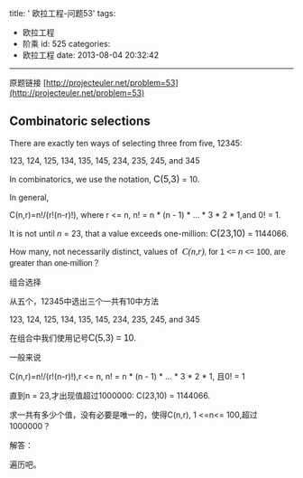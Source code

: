 title: ' 欧拉工程-问题53'
tags:
  - 欧拉工程
  - 阶乘
id: 525
categories:
  - 欧拉工程
date: 2013-08-04 20:32:42
---

原题链接 [http://projecteuler.net/problem=53](http://projecteuler.net/problem=53)

### 

## Combinatoric selections

There are exactly ten ways of selecting three from five, 12345:

123, 124, 125, 134, 135, 145, 234, 235, 245, and 345

In combinatorics, we use the notation, <span style="font-size: medium;">C(5,3)</span> = 10.

In general,

C(n,r)=n!/(r!(n-r)!), where r <= n, n! = n * (n - 1) * ... * 3 * 2 * 1,and 0! = 1.
<div></div>
It is not until <var>n</var> = 23, that a value exceeds one-million: <span style="font-size: medium;">C(23,10)</span> = 1144066.

How many, not necessarily distinct, values of  <span style="font-family: 'times new roman'; font-size: medium;">_C(n,r)_</span><span style="font-family: 'Trebuchet MS', sans-serif;">, for 1 <= </span><var>n</var><span style="font-family: 'Trebuchet MS', sans-serif;"> <= 100, are greater than one-million？</span>

组合选择

从五个，12345中选出三个一共有10中方法

123, 124, 125, 134, 135, 145, 234, 235, 245, and 345

<span style="font-family: 'Courier New', monospace;">​在组合中我们使用记号</span><span style="font-family: 'Trebuchet MS', sans-serif; font-size: medium;">C(5,3) = 10.</span>

一般来说

C(n,r)=n!/(r!(n-r)!),r <= n, n! = n * (n - 1) * ... * 3 * 2 * 1, 且0! = 1

直到n = 23,才出现值超过1000000: C(23,10) = 1144066.

求一共有多少个值，没有必要是唯一的，使得C(n,r), 1 <=n<= 100,超过1000000？

解答：

遍历吧。